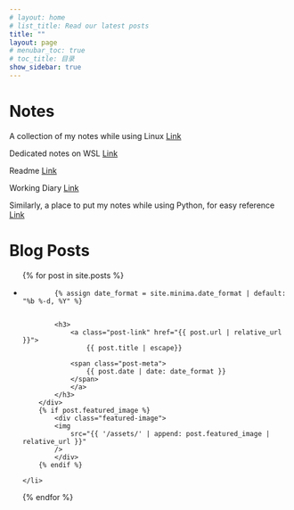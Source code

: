 ```yaml
---
# layout: home
# list_title: Read our latest posts
title: ""
layout: page
# menubar_toc: true
# toc_title: 目录
show_sidebar: true
---
```


# Notes 
A collection of my notes while using Linux [Link](notes/linux.md)

Dedicated notes on WSL [Link](notes/wsl.md)

Readme [Link](/README.md)

Working Diary [Link](working-diary.md)

Similarly, a place to put my notes while using Python, for easy reference [Link](notes/python.md)

# Blog Posts

<ul class="post-list">
  {% for post in site.posts %}
    <li>
        <div>
            
            {% assign date_format = site.minima.date_format | default: "%b %-d, %Y" %}
            
            
            <h3>
                <a class="post-link" href="{{ post.url | relative_url }}">
                    {{ post.title | escape}}
                
                <span class="post-meta">
                    {{ post.date | date: date_format }}
                </span>
                </a>
            </h3>
        </div>
        {% if post.featured_image %}
            <div class="featured-image">
            <img
                src="{{ '/assets/' | append: post.featured_image | relative_url }}"
            />
            </div>
        {% endif %}

    </li>
  {% endfor %}
</ul>
